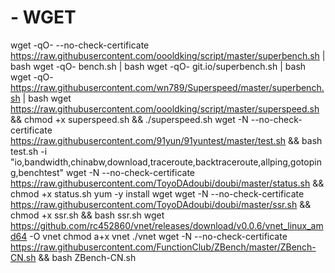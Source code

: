 # - WGET
wget -qO- --no-check-certificate https://raw.githubusercontent.com/oooldking/script/master/superbench.sh | bash
wget -qO- bench.sh | bash
wget -qO- git.io/superbench.sh | bash
wget -qO- https://raw.githubusercontent.com/wn789/Superspeed/master/superbench.sh | bash
wget https://raw.githubusercontent.com/oooldking/script/master/superspeed.sh && chmod +x superspeed.sh && ./superspeed.sh
wget -N --no-check-certificate https://raw.githubusercontent.com/91yun/91yuntest/master/test.sh && bash test.sh -i "io,bandwidth,chinabw,download,traceroute,backtraceroute,allping,gotoping,benchtest"
wget -N --no-check-certificate https://raw.githubusercontent.com/ToyoDAdoubi/doubi/master/status.sh && chmod +x status.sh
yum -y install wget
wget -N --no-check-certificate https://raw.githubusercontent.com/ToyoDAdoubi/doubi/master/ssr.sh && chmod +x ssr.sh && bash ssr.sh
wget https://github.com/rc452860/vnet/releases/download/v0.0.6/vnet_linux_amd64 -O vnet
chmod a+x vnet
./vnet
wget -N --no-check-certificate https://raw.githubusercontent.com/FunctionClub/ZBench/master/ZBench-CN.sh && bash ZBench-CN.sh
